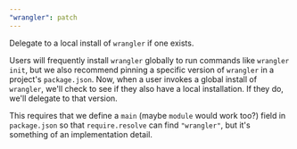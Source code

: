```yaml
---
"wrangler": patch
---
```


Delegate to a local install of `wrangler` if one exists.

Users will frequently install `wrangler` globally to run commands like `wrangler init`, but we also recommend pinning a specific version of `wrangler` in a project's `package.json`. Now, when a user invokes a global install of `wrangler`, we'll check to see if they also have a local installation. If they do, we'll delegate to that version.

This requires that we define a `main` (maybe `module` would work too?) field in `package.json` so that `require.resolve` can find `"wrangler"`, but it's something of an implementation detail.
